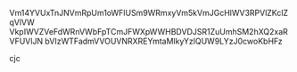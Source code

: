 Vm14YVUxTnJNVmRpUm1oWFlUSm9WRmxyVm5kVmJGcHlWV3RPVlZKclZqVlVW
VkpIWVZVeFdWRnVWbFpTCmJFWXpWWHBDVDJSR1ZuUmhSM2hXQ2xaRVFUVlJN
bVIzWTFadmVVOUVNRXREYmtaMlkyYzlQUW9LYzJ0cwoKbHFz

cjc